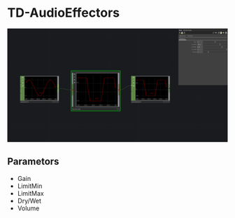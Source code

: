 # TD-AudioEffectors

![Distortion](https://github.com/yukia3/TD-AudioEffectors/blob/images_for_readme/_images/Distortion.png)

## Parametors
- Gain
- LimitMin
- LimitMax
- Dry/Wet
- Volume
